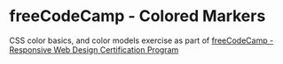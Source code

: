 # freeCodeCamp - Colored Markers

CSS color basics, and color models exercise as part of [freeCodeCamp - Responsive Web Design Certification Program](https://www.freecodecamp.org/learn/2022/responsive-web-design/)